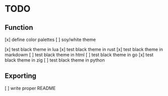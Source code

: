 # TODO

## Function
[x] define color palettes
[ ] soy/white theme

[x] test black theme in lua
[x] test black theme in rust
[x] test black theme in markdowm
[ ] test black theme in html
[ ] test black theme in go
[x] test black theme in zig
[ ] test black theme in python

## Exporting
[ ] write proper README
